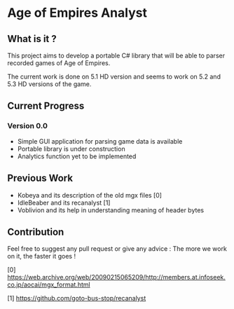 # Age of Empires Analyst

## What is it ?

This project aims to develop a portable C# library that will be able to parser recorded games of Age of Empires.

The current work is done on 5.1 HD version and seems to work on 5.2 and 5.3 HD versions of the game.

## Current Progress

### Version 0.0

- Simple GUI application for parsing game data is available
- Portable library is under construction
- Analytics function yet to be implemented

## Previous Work

- Kobeya and its description of the old mgx files [0]
- IdleBeaber and its recanalyst [1]
- Voblivion and its help in understanding meaning of header bytes

## Contribution

Feel free to suggest any pull request or give any advice : The more we work on it, the faster it goes !

[0] https://web.archive.org/web/20090215065209/http://members.at.infoseek.co.jp/aocai/mgx_format.html

[1] https://github.com/goto-bus-stop/recanalyst
